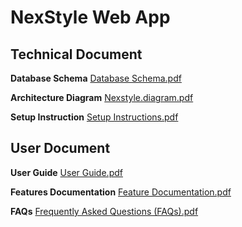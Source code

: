 # NexStyle Web App

<h2>Technical Document</h2>

**Database Schema**
[Database Schema.pdf](https://github.com/user-attachments/files/18265932/Database.Schema.pdf)

**Architecture Diagram**
[Nexstyle.diagram.pdf](https://github.com/user-attachments/files/18265935/Nexstyle.diagram.pdf)


**Setup Instruction**
[Setup Instructions.pdf](https://github.com/user-attachments/files/18265936/Setup.Instructions.pdf)


<h2>User Document</h2>

**User Guide**
[User Guide.pdf](https://github.com/user-attachments/files/18265937/User.Guide.pdf)

**Features Documentation**
[Feature Documentation.pdf](https://github.com/user-attachments/files/18265939/Feature.Documentation.pdf)

**FAQs**
[Frequently Asked Questions (FAQs).pdf](https://github.com/user-attachments/files/18265940/Frequently.Asked.Questions.FAQs.pdf)


